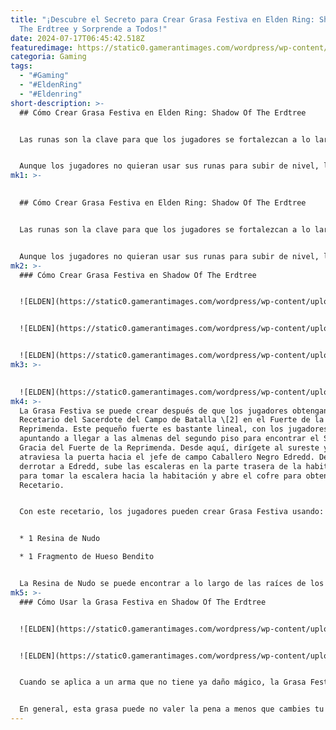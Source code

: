 ```yaml
---
title: "¡Descubre el Secreto para Crear Grasa Festiva en Elden Ring: Shadow Of
  The Erdtree y Sorprende a Todos!"
date: 2024-07-17T06:45:42.518Z
featuredimage: https://static0.gamerantimages.com/wordpress/wp-content/uploads/2024/07/elden-ring-tm-_20240716231935.jpg?q=49&fit=crop&w=1100&h=618&dpr=2
categoria: Gaming
tags:
  - "#Gaming"
  - "#EldenRing"
  - "#Eldenring"
short-description: >-
  ## Cómo Crear Grasa Festiva en Elden Ring: Shadow Of The Erdtree


  Las runas son la clave para que los jugadores se fortalezcan a lo largo de Elden Ring, ya que se usan para subir de nivel y aumentar las estadísticas de los jugadores. Elden Ring: Shadow Of The Erdtree introduce Fragmentos de Scadutree, que se utilizan para ofrecer aumentos adicionales de estadísticas en el Reino de las Sombras, pero eso no disminuye la efectividad de las runas.


  Aunque los jugadores no quieran usar sus runas para subir de nivel, las runas son la moneda principal del juego y serán nece
mk1: >-
  

  ## Cómo Crear Grasa Festiva en Elden Ring: Shadow Of The Erdtree


  Las runas son la clave para que los jugadores se fortalezcan a lo largo de Elden Ring, ya que se usan para subir de nivel y aumentar las estadísticas de los jugadores. Elden Ring: Shadow Of The Erdtree introduce Fragmentos de Scadutree, que se utilizan para ofrecer aumentos adicionales de estadísticas en el Reino de las Sombras, pero eso no disminuye la efectividad de las runas.


  Aunque los jugadores no quieran usar sus runas para subir de nivel, las runas son la moneda principal del juego y serán necesarias para mejorar su equipo, entre otras cosas. Shadow Of The Erdtree introduce la Grasa Festiva, que se puede aplicar a un arma para aumentar la cantidad de runas que los jugadores obtienen cuando se usa correctamente.
mk2: >-
  ### Cómo Crear Grasa Festiva en Shadow Of The Erdtree


  ![ELDEN](https://static0.gamerantimages.com/wordpress/wp-content/uploads/2024/07/1-52.jpg?q=49&fit=contain&w=750&h=415&dpr=2 "ELDEN")


  ![ELDEN](https://static0.gamerantimages.com/wordpress/wp-content/uploads/2024/07/2-47.jpg?q=49&fit=contain&w=750&h=415&dpr=2 "ELDEN")


  ![ELDEN](https://static0.gamerantimages.com/wordpress/wp-content/uploads/2024/07/3-36.jpg?q=49&fit=contain&w=750&h=415&dpr=2 "ELDEN")
mk3: >-
  

  ![ELDEN](https://static0.gamerantimages.com/wordpress/wp-content/uploads/2024/07/4-17.jpg?q=49&fit=contain&w=750&h=415&dpr=2 "ELDEN")
mk4: >-
  La Grasa Festiva se puede crear después de que los jugadores obtengan el
  Recetario del Sacerdote del Campo de Batalla \[2] en el Fuerte de la
  Reprimenda. Este pequeño fuerte es bastante lineal, con los jugadores
  apuntando a llegar a las almenas del segundo piso para encontrar el Sitio de
  Gracia del Fuerte de la Reprimenda. Desde aquí, dirígete al sureste y
  atraviesa la puerta hacia el jefe de campo Caballero Negro Edredd. Después de
  derrotar a Edredd, sube las escaleras en la parte trasera de la habitación
  para tomar la escalera hacia la habitación y abre el cofre para obtener el
  Recetario.


  Con este recetario, los jugadores pueden crear Grasa Festiva usando:


  * 1 Resina de Nudo

  * 1 Fragmento de Hueso Bendito


  La Resina de Nudo se puede encontrar a lo largo de las raíces de los árboles en todo el Reino de las Sombras, mientras que los Fragmentos de Hueso Bendito son un poco más raros. Si bien se pueden encontrar en algunas ubicaciones específicas en el Fuerte de la Reprimenda, solo se pueden obtener al matar a los Caballeros Negros. Estos objetos solo tienen una oportunidad de caer, y los jugadores deberían tratar de aumentar su Descubrimiento de Objetos antes de intentar cultivarlos.
mk5: >-
  ### Cómo Usar la Grasa Festiva en Shadow Of The Erdtree


  ![ELDEN](https://static0.gamerantimages.com/wordpress/wp-content/uploads/2024/07/1-53.jpg?q=49&fit=contain&w=750&h=415&dpr=2 "ELDEN")


  ![ELDEN](https://static0.gamerantimages.com/wordpress/wp-content/uploads/2024/07/elden-ring-tm-_20240716231955.jpg?q=49&fit=contain&w=750&h=415&dpr=2 "ELDEN")


  Cuando se aplica a un arma que no tiene ya daño mágico, la Grasa Festiva dará a los jugadores runas adicionales al golpear a los enemigos. La trampa es que solo ocurrirá en el primer golpe de un combo, y solo necesita golpear al enemigo, incluso si están bloqueando. Golpear a un enemigo con esta grasa aplicada da a los jugadores 25 runas. No importa cuántos enemigos sean golpeados, ya que solo se pueden obtener 25 runas a la vez.


  En general, esta grasa puede no valer la pena a menos que cambies tu estilo de combate. Necesitarás realizar tu golpe inicial del combo antes de retroceder o esquivar para reiniciar el combo y atacar de nuevo. Esta es una forma ineficiente de luchar, y las runas obtenidas no son suficientes en comparación con la cantidad que los jugadores pueden ganar al matar enemigos rápidamente y obtener la cantidad habitual de runas.
---
```

